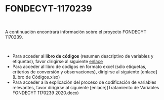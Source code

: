 # FONDECYT-1170239

<br>

A continuación encontrará información sobre el proyecto FONDECYT 1170239.

<br>

- Para acceder al **libro de códigos** (resumen descriptivo de variables y etiquetas), favor dirigirse al siguiente [enlace](codebook.html)
- Para acceder al libro de códigos en formato excel (sólo etiquetas, criterios de conversión y observaciones), dirigirse al siguiente [enlace](Libro de Códigos.xlsx)
- Para acceder a la explicación del proceso de codificación de variables relevantes, favor dirigirse al siguiente [enlace](Tratamiento de Variables FONDECYT 1170239 2020.docx)
